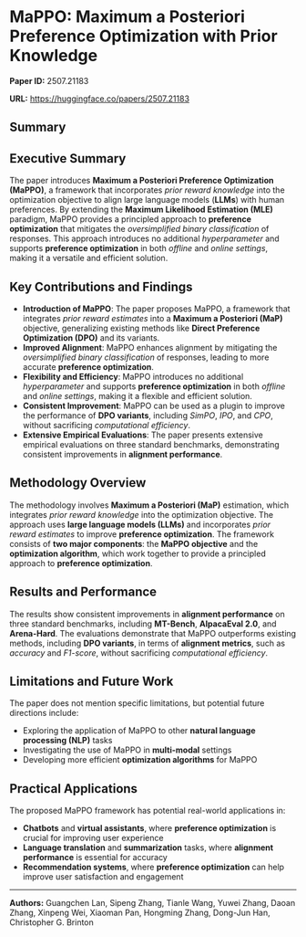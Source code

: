 # MaPPO: Maximum a Posteriori Preference Optimization with Prior Knowledge

**Paper ID:** 2507.21183

**URL:** https://huggingface.co/papers/2507.21183

## Summary

## Executive Summary
The paper introduces **Maximum a Posteriori Preference Optimization (MaPPO)**, a framework that incorporates *prior reward knowledge* into the optimization objective to align large language models (**LLMs**) with human preferences. By extending the **Maximum Likelihood Estimation (MLE)** paradigm, MaPPO provides a principled approach to **preference optimization** that mitigates the *oversimplified binary classification* of responses. This approach introduces no additional *hyperparameter* and supports **preference optimization** in both *offline* and *online settings*, making it a versatile and efficient solution.

## Key Contributions and Findings
* **Introduction of MaPPO**: The paper proposes MaPPO, a framework that integrates *prior reward estimates* into a **Maximum a Posteriori (MaP)** objective, generalizing existing methods like **Direct Preference Optimization (DPO)** and its variants.
* **Improved Alignment**: MaPPO enhances alignment by mitigating the *oversimplified binary classification* of responses, leading to more accurate **preference optimization**.
* **Flexibility and Efficiency**: MaPPO introduces no additional *hyperparameter* and supports **preference optimization** in both *offline* and *online settings*, making it a flexible and efficient solution.
* **Consistent Improvement**: MaPPO can be used as a plugin to improve the performance of **DPO variants**, including *SimPO*, *IPO*, and *CPO*, without sacrificing *computational efficiency*.
* **Extensive Empirical Evaluations**: The paper presents extensive empirical evaluations on three standard benchmarks, demonstrating consistent improvements in **alignment performance**.

## Methodology Overview
The methodology involves **Maximum a Posteriori (MaP)** estimation, which integrates *prior reward knowledge* into the optimization objective. The approach uses **large language models (LLMs)** and incorporates *prior reward estimates* to improve **preference optimization**. The framework consists of **two major components**: the **MaPPO objective** and the **optimization algorithm**, which work together to provide a principled approach to **preference optimization**.

## Results and Performance
The results show consistent improvements in **alignment performance** on three standard benchmarks, including **MT-Bench**, **AlpacaEval 2.0**, and **Arena-Hard**. The evaluations demonstrate that MaPPO outperforms existing methods, including **DPO variants**, in terms of **alignment metrics**, such as *accuracy* and *F1-score*, without sacrificing *computational efficiency*.

## Limitations and Future Work
The paper does not mention specific limitations, but potential future directions include:
* Exploring the application of MaPPO to other **natural language processing (NLP)** tasks
* Investigating the use of MaPPO in **multi-modal** settings
* Developing more efficient **optimization algorithms** for MaPPO

## Practical Applications
The proposed MaPPO framework has potential real-world applications in:
* **Chatbots** and **virtual assistants**, where **preference optimization** is crucial for improving user experience
* **Language translation** and **summarization** tasks, where **alignment performance** is essential for accuracy
* **Recommendation systems**, where **preference optimization** can help improve user satisfaction and engagement

---

**Authors:** Guangchen Lan, Sipeng Zhang, Tianle Wang, Yuwei Zhang, Daoan Zhang, Xinpeng Wei, Xiaoman Pan, Hongming Zhang, Dong-Jun Han, Christopher G. Brinton
